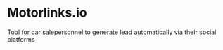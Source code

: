 # Motorlinks.io

Tool for car salepersonnel to generate lead automatically via their social platforms
